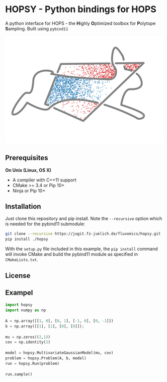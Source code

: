 # HOPSY - Python bindings for HOPS

A python interface for HOPS - the **H**ighly **O**ptimized toolbox for **P**olytope **S**ampling.
Built using `pybind11`

<img src="hops_lightgray.png" alt="HOPS Logo" width="500"/>


## Prerequisites

**On Unix (Linux, OS X)**

* A compiler with C++11 support
* CMake >= 3.4 or Pip 10+
* Ninja or Pip 10+


## Installation

Just clone this repository and pip install. Note the `--recursive` option which is
needed for the pybind11 submodule:

```bash
git clone --recursive https://jugit.fz-juelich.de/fluxomics/hopsy.git
pip install ./hopsy
```

With the `setup.py` file included in this example, the `pip install` command will
invoke CMake and build the pybind11 module as specified in `CMakeLists.txt`.


## License


## Exampel

```python
import hopsy
import numpy as np

A = np.array([[1, 0], [0, 1], [-1, 0], [0, -1]])
b = np.array([[1], [1], [0], [0]]);

mu = np.zeros((2,1))
cov = np.identity(2)

model = hopsy.MultivariateGaussianModel(mu, cov)
problem = hopsy.Problem(A, b, model)
run = hopsy.Run(problem)

run.sample()

```

[`cibuildwheel`]:          https://cibuildwheel.readthedocs.io
[FAQ]: http://pybind11.rtfd.io/en/latest/faq.html#working-with-ancient-visual-studio-2009-builds-on-windows
[vs2015_runtime]: https://www.microsoft.com/en-us/download/details.aspx?id=48145
